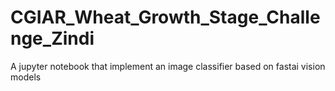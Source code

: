 # CGIAR_Wheat_Growth_Stage_Challenge_Zindi
A jupyter notebook that implement an image classifier based on fastai vision models
